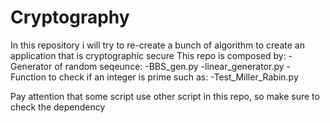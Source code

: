 # Cryptography
In this repository i will try to re-create a bunch of algorithm to create an application that is cryptographic secure
This repo is composed by:
    -Generator of random seqeunce:
        -BBS_gen.py
        -linear_generator.py
    -Function to check if an integer is prime such as:
   	-Test_Miller_Rabin.py

Pay attention that some script use other script in this repo, so make sure to check the dependency

